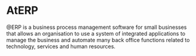 # AtERP
@ERP is a business process management software for small businesses that allows an organisation to use a system of integrated applications to manage the business and automate many back office functions related to technology, services and human resources.

